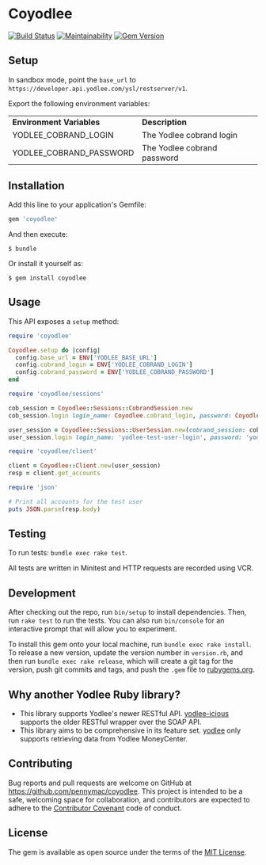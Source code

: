 # Coyodlee
[![Build Status](https://travis-ci.com/pennymac/coyodlee.svg?token=KvBtKQs616ELBMQxp2n7&branch=master)](https://travis-ci.com/pennymac/coyodlee)
[![Maintainability](https://api.codeclimate.com/v1/badges/f36b069069540b196fbd/maintainability)](https://codeclimate.com/github/pennymac/coyodlee/maintainability)
[![Gem Version](https://badge.fury.io/rb/coyodlee.svg)](https://badge.fury.io/rb/coyodlee)

## Setup

In sandbox mode, point the ```base_url``` to ```https://developer.api.yodlee.com/ysl/restserver/v1```.

Export the following environment variables:

<table>
  <tr>
    <td><strong>Environment Variables</strong></td>
    <td><strong>Description</td>
  </tr>
  <tr>
    <td>YODLEE_COBRAND_LOGIN</td>
    <td>The Yodlee cobrand login</td>
  <tr/>
  <tr>
    <td>YODLEE_COBRAND_PASSWORD</td>
    <td>The Yodlee cobrand password</td>
  <tr/>
</table>

## Installation

Add this line to your application's Gemfile:

```ruby
gem 'coyodlee'
```

And then execute:

    $ bundle

Or install it yourself as:

    $ gem install coyodlee

## Usage

This API exposes a ```setup``` method:

``` ruby
require 'coyodlee'

Coyodlee.setup do |config|
  config.base_url = ENV['YODLEE_BASE_URL']
  config.cobrand_login = ENV['YODLEE_COBRAND_LOGIN']
  config.cobrand_password = ENV['YODLEE_COBRAND_PASSWORD']
end

require 'coyodlee/sessions'

cob_session = Coyodlee::Sessions::CobrandSession.new
cob_session.login login_name: Coyodlee.cobrand_login, password: Coyodlee.cobrand_password

user_session = Coyodlee::Sessions::UserSession.new(cobrand_session: cob_session)
user_session.login login_name: 'yodlee-test-user-login', password: 'yodlee-test-user-password'

require 'coyodlee/client'

client = Coyodlee::Client.new(user_session)
resp = client.get_accounts

require 'json'

# Print all accounts for the test user
puts JSON.parse(resp.body)
```

## Testing

To run tests: ```bundle exec rake test```.

All tests are written in Minitest and HTTP requests are recorded using VCR.

## Development

After checking out the repo, run `bin/setup` to install dependencies. Then, run `rake test` to run the tests. You can also run `bin/console` for an interactive prompt that will allow you to experiment.

To install this gem onto your local machine, run `bundle exec rake install`. To release a new version, update the version number in `version.rb`, and then run `bundle exec rake release`, which will create a git tag for the version, push git commits and tags, and push the `.gem` file to [rubygems.org](https://rubygems.org).

## Why another Yodlee Ruby library?

* This library supports Yodlee's newer RESTful API. [yodlee-icious](https://github.com/liftforward/yodlee-icious) supports the older RESTful wrapper over the SOAP API.
* This library aims to be comprehensive in its feature set. [yodlee](https://github.com/aasmith/yodlee) only supports retrieving data from Yodlee MoneyCenter.

## Contributing

Bug reports and pull requests are welcome on GitHub at https://github.com/pennymac/coyodlee. This project is intended to be a safe, welcoming space for collaboration, and contributors are expected to adhere to the [Contributor Covenant](http://contributor-covenant.org) code of conduct.

## License

The gem is available as open source under the terms of the [MIT License](http://opensource.org/licenses/MIT).

